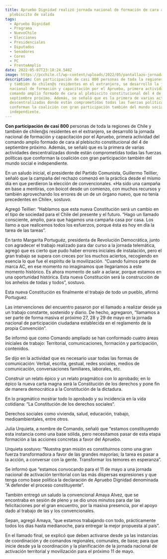 ```yaml
---
title: Apruebo Dignidad realizó jornada nacional de formación de cara al
  plebiscito de salida
tags:
  - Apruebo Dignidad
  - Programa
  - NuevoChile
  - Elecciones
  - Presidenciales
  - Diputados
  - Senadores
  - Cores
  - PC
  - FrenteAmplio
date: 2022-05-07T23:18:24.548Z
image: https://pcchile.cl/wp-content/uploads/2022/05/pantallazo-jornada-apruebo-digninidad-por-plebisicto-1280x640.jpeg
description: Con participación de casi 800 personas de toda la regiones de Chile
  y también de chilen@s residentes en el extranjero, se desarrolló la jornada
  nacional de formación y capacitación por el Apruebo, primera actividad del
  comando amplio formado de cara al plebiscito constitucional del 4 de
  septiembre próximo. Además, se señaló que es la primera de varias actividades
  descentralizadas donde están comprometidas todas las fuerzas políticas que
  conforman la coalición con gran participación también del mundo social e
  independiente.
---
```

<!--StartFragment-->

**Con participación de casi 800** personas de toda la regiones de Chile y también de chilen@s residentes en el extranjero, se desarrolló la jornada nacional de formación y capacitación por el Apruebo, primera actividad del comando amplio formado de cara al plebiscito constitucional del 4 de septiembre próximo. Además, se señaló que es la primera de varias actividades descentralizadas donde están comprometidas todas las fuerzas políticas que conforman la coalición con gran participación también del mundo social e independiente.

En un saludo inicial, el presidente del Partido Comunista, Guillermo Teillier, señaló que la campaña del rechazo comenzó en la práctica desde el mismo día en que perdieron la elección de convencionales. «Ha sido una campaña en base a mentiras, con boicot desde un comienzo, con muchos recursos y también aprovechando los errores de un de un órgano nuevo, que no tenía precedentes en Chile», sostuvo.

Agregó Teillier: “Hablamos que esta nueva Constitución será un cambio en el tipo de sociedad para el Chile del presente y el futuro. “Hago un llamado consciente, amplio, para que hagamos una campaña casa por casa. Los llamo a que realicemos todos los esfuerzos, porque ésta es hoy en día la tarea de las tareas”.

En tanto Margarita Portuguéz, presidenta de Revolución Democrática, junto con agradecer el trabajo realizado para dar curso a la jornada telemática, agregó que es cierto que pudo haber errores iniciales de instalación, pero el gran trabajo se supera con creces por los muchos aciertos, recogiendo en esencia lo que fue el espíritu de la movilización. “Cuando fuimos parte de marca AC, en ese momento no imaginamos que llegaríamos a este momento histórico. Es ahora momento de salir a aclarar, porque estamos en una oportunidad histórica. Esta nueva Constitución será la construcción de los anhelos de todas y todos”, sostuvo.

Esta nueva Constitución es finalmente el trabajo de todo un pueblo, afirmó Portuguez.

Las intervenciones del encuentro pasaron por el llamado a realizar desde ya un trabajo constante, sostenido y diario. De hecho, agregaron, “llamamos a ser parte de forma masiva el próximo 27, 28 y 29 de mayo en la jornada nacional de participación ciudadana establecida en el reglamento de la propia Convención”.

Se informó que como  Comando ampliado se han conformado cuatro áreas iniciales de trabajo: Territorial, comunicaciones, formación y participación, contenidos.

Se dijo en la actividad que es necesario usar todas las formas de comunicación: Verbal, escrita, gestual, redes sociales, medios de comunicación, conversaciones familiares, laborales, etc.

Construir un relato épico y un relato pragmático con lo aprobado; en lo épico la nueva carta magna será la Constitución de los derechos y pone fin de manera democrática  a la Constitución de la dictadura.

En lo pragmático mostrar todo lo aprobado y su incidencia en la vida cotidiana: “La Constitución de los derechos sociales“.

Derechos sociales como vivienda, salud, educación, trabajo, medioambientales, entre otros.

Julia Urquieta, a nombre de Comando, señaló que “estamos constituyendo esta instancia como una base sólida, pero necesitamos pasar de esta etapa formación a las acciones concretas a favor del Apruebo.

Urquieta sostuvo: “Nuestra gran misión es constituirnos como una gran fuerza transformadora  a favor de las grandes mayorías; la tarea es pasar a la acción, a conversar con la gente. Transformar los temores en esperanza”.

Se informó que “estamos convocando para el 11 de mayo a una jornada nacional de activación territorial con las más dispersas expresiones y que tenga como base política la declaración de Apruebo Dignidad denominada “A defender el proceso constituyente”.

También entregó un saludo la convencional  Amaya Alvez, que se encontraba en sesión de pleno y se dio unos minutos para dar las felicitaciones por el gran encuentro, por la masiva presencia, por el apoyo dado al trabajo de las y los convencionales.

Sepan, agregó Amaya, “que estamos trabajando con todo, prácticamente todos los días hasta medianoche, para entregar la mejor propuesta al país”.

En el llamado final, se explicó que deben activarse desde ya las instancias de coordinación y de comandos regionales, comunales, de base; para que inicie desde ya la coordinación y la planificación de la jornada nacional de activación territorial y movilización para el próximo 11 de mayo.

<!--EndFragment-->